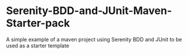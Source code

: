 # Serenity-BDD-and-JUnit-Maven-Starter-pack
A simple example of a maven project using Serenity BDD and JUnit to be used as a starter template
